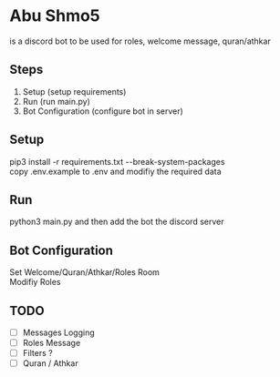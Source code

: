 # Abu Shmo5
is a discord bot to be used for roles, welcome message, quran/athkar

## Steps
1. Setup (setup requirements)
2. Run (run main.py)
3. Bot Configuration (configure bot in server)

## Setup

pip3 install -r requirements.txt --break-system-packages \
copy .env.example to .env and modifiy the required data

## Run

python3 main.py and then add the bot the discord server

## Bot Configuration

Set Welcome/Quran/Athkar/Roles Room \
Modifiy Roles

## TODO

- [ ] Messages Logging
- [ ] Roles Message
- [ ] Filters ?
- [ ] Quran / Athkar